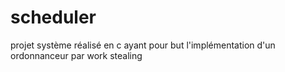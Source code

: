 # scheduler
projet système réalisé en c ayant pour but l'implémentation d'un ordonnanceur par work stealing
